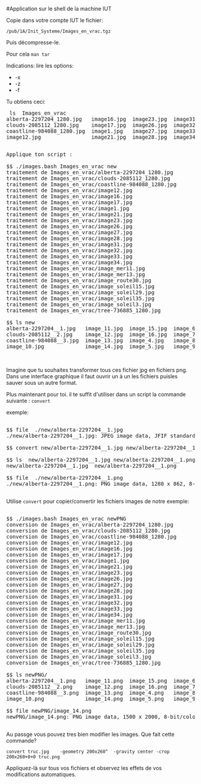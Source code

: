 #Application sur le shell de la machine IUT

Copie dans votre compte IUT le fichier:

`/pub/1A/Init_Systeme/Images_en_vrac.tgz`


Puis décompresse-le.

Pour cela `man tar` 

Indications: lire les options:

* -x
* -z
* -f


 Tu obtiens ceci:
 
<pre>
 ls  Images_en_vrac
alberta-2297204_1280.jpg   image16.jpg  image23.jpg  image31.jpg  image_mer11.jpg     image_soleil29.jpg
clouds-2085112_1280.jpg    image17.jpg  image26.jpg  image32.jpg  image_mer13.jpg     image_soleil35.jpg
coastline-984088_1280.jpg  image1.jpg   image27.jpg  image33.jpg  image_route30.jpg   image_soleil3.jpg
image12.jpg                image21.jpg  image28.jpg  image34.jpg  image_soleil15.jpg  tree-736885_1280.jpg

</pre>



<pre>
Applique ton script :

$$ ./images.bash Images_en_vrac new
traitement de Images_en_vrac/alberta-2297204_1280.jpg
traitement de Images_en_vrac/clouds-2085112_1280.jpg
traitement de Images_en_vrac/coastline-984088_1280.jpg
traitement de Images_en_vrac/image12.jpg
traitement de Images_en_vrac/image16.jpg
traitement de Images_en_vrac/image17.jpg
traitement de Images_en_vrac/image1.jpg
traitement de Images_en_vrac/image21.jpg
traitement de Images_en_vrac/image23.jpg
traitement de Images_en_vrac/image26.jpg
traitement de Images_en_vrac/image27.jpg
traitement de Images_en_vrac/image28.jpg
traitement de Images_en_vrac/image31.jpg
traitement de Images_en_vrac/image32.jpg
traitement de Images_en_vrac/image33.jpg
traitement de Images_en_vrac/image34.jpg
traitement de Images_en_vrac/image_mer11.jpg
traitement de Images_en_vrac/image_mer13.jpg
traitement de Images_en_vrac/image_route30.jpg
traitement de Images_en_vrac/image_soleil15.jpg
traitement de Images_en_vrac/image_soleil29.jpg
traitement de Images_en_vrac/image_soleil35.jpg
traitement de Images_en_vrac/image_soleil3.jpg
traitement de Images_en_vrac/tree-736885_1280.jpg

$$ ls new
alberta-2297204__1.jpg   image_11.jpg  image_15.jpg  image_6.jpg  image_mer_17.jpg     image_soleil_21.jpg
clouds-2085112__2.jpg    image_12.jpg  image_16.jpg  image_7.jpg  image_mer_18.jpg     image_soleil_22.jpg
coastline-984088__3.jpg  image_13.jpg  image_4.jpg   image_8.jpg  image_route_19.jpg   image_soleil_23.jpg
image_10.jpg             image_14.jpg  image_5.jpg   image_9.jpg  image_soleil_20.jpg  tree-736885__24.jpg

 </pre>




Imagine que tu souhaites transformer tous ces fichier jpg en fichiers png. Dans une interface graphique il faut ouvrir  un à un les fichiers puisles sauver sous un autre format. 


Plus maintenant pour toi. il te suffit d'utiliser dans un script la commande suivante : `convert`

exemple:

<pre>

$$ file  ./new/alberta-2297204__1.jpg 
./new/alberta-2297204__1.jpg: JPEG image data, JFIF standard 1.01, resolution (DPI), density 300x300, segment length 16, progressive, precision 8, 1280x862, components 3

$$ convert new/alberta-2297204__1.jpg new/alberta-2297204__1.png

$$ ls  new/alberta-2297204__1.jpg new/alberta-2297204__1.png
new/alberta-2297204__1.jpg  new/alberta-2297204__1.png

$$ file  ./new/alberta-2297204__1.png 
./new/alberta-2297204__1.png: PNG image data, 1280 x 862, 8-bit/color RGB, non-interlaced
 </pre>


Utilise `convert` pour copier/convertir les fichiers images de notre exemple:

 <pre>

$$ ./images.bash Images_en_vrac newPNG
conversion de Images_en_vrac/alberta-2297204_1280.jpg
conversion de Images_en_vrac/clouds-2085112_1280.jpg
conversion de Images_en_vrac/coastline-984088_1280.jpg
conversion de Images_en_vrac/image12.jpg
conversion de Images_en_vrac/image16.jpg
conversion de Images_en_vrac/image17.jpg
conversion de Images_en_vrac/image1.jpg
conversion de Images_en_vrac/image21.jpg
conversion de Images_en_vrac/image23.jpg
conversion de Images_en_vrac/image26.jpg
conversion de Images_en_vrac/image27.jpg
conversion de Images_en_vrac/image28.jpg
conversion de Images_en_vrac/image31.jpg
conversion de Images_en_vrac/image32.jpg
conversion de Images_en_vrac/image33.jpg
conversion de Images_en_vrac/image34.jpg
conversion de Images_en_vrac/image_mer11.jpg
conversion de Images_en_vrac/image_mer13.jpg
conversion de Images_en_vrac/image_route30.jpg
conversion de Images_en_vrac/image_soleil15.jpg
conversion de Images_en_vrac/image_soleil29.jpg
conversion de Images_en_vrac/image_soleil35.jpg
conversion de Images_en_vrac/image_soleil3.jpg
conversion de Images_en_vrac/tree-736885_1280.jpg

$$ ls newPNG/
alberta-2297204__1.png   image_11.png  image_15.png  image_6.png  image_mer_17.png     image_soleil_21.png
clouds-2085112__2.png    image_12.png  image_16.png  image_7.png  image_mer_18.png     image_soleil_22.png
coastline-984088__3.png  image_13.png  image_4.png   image_8.png  image_route_19.png   image_soleil_23.png
image_10.png             image_14.png  image_5.png   image_9.png  image_soleil_20.png  tree-736885__24.png

$$ file newPNG/image_14.png 
newPNG/image_14.png: PNG image data, 1500 x 2000, 8-bit/color RGB, non-interlaced
  
</pre>



Au passge vous pouvez tres bien modifier les images. Que fait cette commande? 

`convert truc.jpg    -geometry 200x260^  -gravity center -crop 200x260+0+0 truc.png`


Appliquez-là sur tous vos fichiers et observez les effets de vos modifications automatiques.




